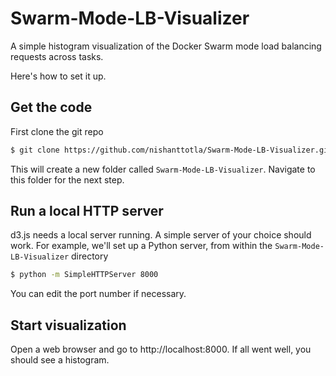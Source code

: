 # Swarm-Mode-LB-Visualizer
A simple histogram visualization of the Docker Swarm mode load balancing requests across tasks.

Here's how to set it up.

## Get the code

First clone the git repo

```bash
$ git clone https://github.com/nishanttotla/Swarm-Mode-LB-Visualizer.git
```

This will create a new folder called `Swarm-Mode-LB-Visualizer`. Navigate to this folder for the next step.

## Run a local HTTP server

d3.js needs a local server running. A simple server of your choice should work. For example, we'll set up a Python server, from within the `Swarm-Mode-LB-Visualizer` directory

```bash
$ python -m SimpleHTTPServer 8000
```

You can edit the port number if necessary.

## Start visualization

Open a web browser and go to http://localhost:8000. If all went well, you should see a histogram.
